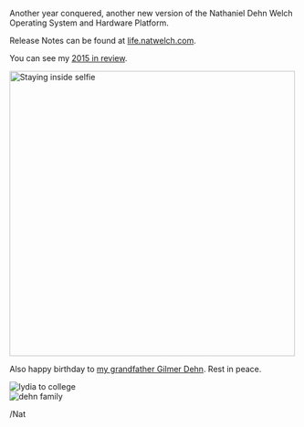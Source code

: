 Another year conquered, another new version of the Nathaniel Dehn Welch Operating System and Hardware Platform.

Release Notes can be found at [life.natwelch.com](https://life.natwelch.com/).

You can see my [2015 in review](https://writing.natwelch.com/post/531).

<a data-flickr-embed="true" href="[https://www.flickr.com/photos/icco/23933300034/in/datetaken-ff/](https://www.flickr.com/photos/icco/23933300034/in/datetaken-ff/)" title="Staying inside selfie"><img src="[https://farm2.staticflickr.com/1632/23933300034\_3e5c5bbb10.jpg](https://farm2.staticflickr.com/1632/23933300034_3e5c5bbb10.jpg)" width="500" height="500" alt="Staying inside selfie"></a><script async src="[//embedr.flickr.com/assets/client-code.js](//embedr.flickr.com/assets/client-code.js)" charset="utf-8"></script>

Also happy birthday to [my grandfather Gilmer Dehn](https://writing.natwelch.com/post/514). Rest in peace.

![lydia to college](https://s3.amazonaws.com/f.cl.ly/items/0d0r17272l3v092k2i15/Screen%25!S%28MISSING)  
![dehn family](https://s3.amazonaws.com/f.cl.ly/items/1N2k3W182d3F381t0D1z/Screen%25!S%28MISSING)

/Nat